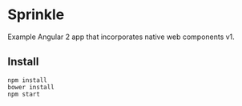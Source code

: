 # Sprinkle

Example Angular 2 app that incorporates native web components v1.

## Install

```
npm install
bower install
npm start
```
